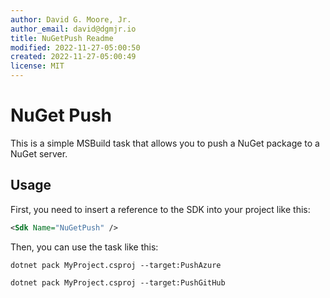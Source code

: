 ```yaml
---
author: David G. Moore, Jr.
author_email: david@dgmjr.io
title: NuGetPush Readme
modified: 2022-11-27-05:00:50
created: 2022-11-27-05:00:49
license: MIT
---
```


# NuGet Push

This is a simple MSBuild task that allows you to push a NuGet package to a NuGet server.

## Usage

First, you need to insert a reference to the SDK into your project like this:

```xml
<Sdk Name="NuGetPush" />
```

Then, you can use the task like this:

```shellscript title="Pushing to Azure Artifacts"
dotnet pack MyProject.csproj --target:PushAzure
```

```shellscript title="Pushing to GitHub Packages"
dotnet pack MyProject.csproj --target:PushGitHub
```
